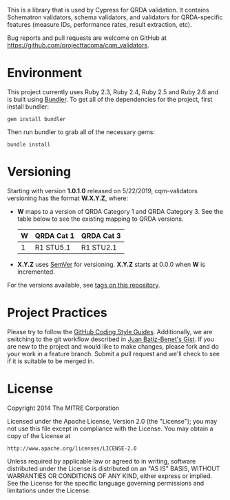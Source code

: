 This is a library that is used by Cypress for QRDA validation. It contains Schematron validators, schema validators, and validators for QRDA-specific features (measure IDs, performance rates, result extraction, etc).

Bug reports and pull requests are welcome on GitHub at https://github.com/projecttacoma/cqm_validators.

Environment
===========

This project currently uses Ruby 2.3, Ruby 2.4, Ruby 2.5 and Ruby 2.6 and is built using [Bundler](http://gembundler.com/). To get all of the dependencies for the project, first install bundler:

    gem install bundler

Then run bundler to grab all of the necessary gems:

    bundle install



Versioning
==========

Starting with version **1.0.1.0** released on 5/22/2019, cqm-validators versioning has the format **W.X.Y.Z**, where:

* **W** maps to a version of QRDA Category 1 and QRDA Category 3. See the table below to see the existing mapping to QRDA versions.

  | W | QRDA Cat 1 | QRDA Cat 3 |
  | --- | --- | --- |
  | 1 | R1 STU5.1 | R1 STU2.1 |

* **X.Y.Z** uses [SemVer](http://semver.org/) for versioning. **X.Y.Z** starts at 0.0.0 when **W** is incremented.

For the versions available, see [tags on this repository](https://github.com/projecttacoma/cqm-validators/tags).


Project Practices
=================

Please try to follow the [GitHub Coding Style Guides](https://github.com/styleguide). Additionally, we are switching to the git workflow described in [Juan Batiz-Benet's Gist](https://gist.github.com/jbenet/ee6c9ac48068889b0912). If you are new to the project and would like to make changes, please fork and do your work in a feature branch. Submit a pull request and we'll check to see if it is suitable to be merged in.

License
=======

Copyright 2014 The MITRE Corporation

Licensed under the Apache License, Version 2.0 (the "License");
you may not use this file except in compliance with the License.
You may obtain a copy of the License at

    http://www.apache.org/licenses/LICENSE-2.0

Unless required by applicable law or agreed to in writing, software
distributed under the License is distributed on an "AS IS" BASIS,
WITHOUT WARRANTIES OR CONDITIONS OF ANY KIND, either express or implied.
See the License for the specific language governing permissions and
limitations under the License.
